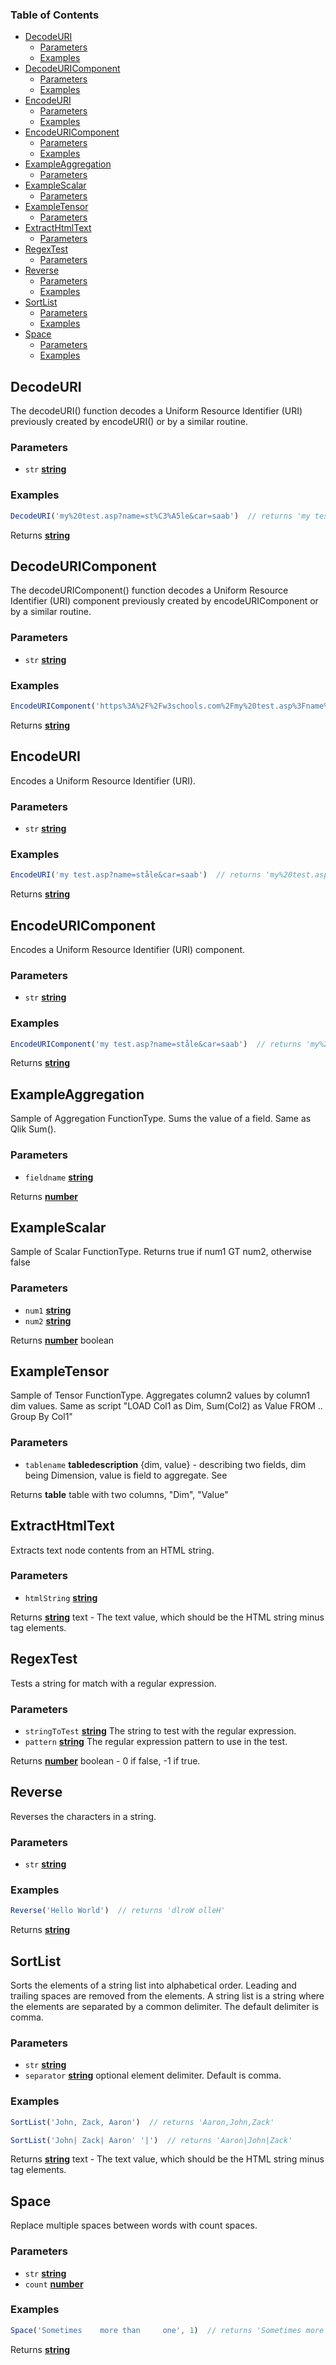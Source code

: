<!-- Generated by documentation.js. Update this documentation by updating the source code. -->

### Table of Contents

-   [DecodeURI][1]
    -   [Parameters][2]
    -   [Examples][3]
-   [DecodeURIComponent][4]
    -   [Parameters][5]
    -   [Examples][6]
-   [EncodeURI][7]
    -   [Parameters][8]
    -   [Examples][9]
-   [EncodeURIComponent][10]
    -   [Parameters][11]
    -   [Examples][12]
-   [ExampleAggregation][13]
    -   [Parameters][14]
-   [ExampleScalar][15]
    -   [Parameters][16]
-   [ExampleTensor][17]
    -   [Parameters][18]
-   [ExtractHtmlText][19]
    -   [Parameters][20]
-   [RegexTest][21]
    -   [Parameters][22]
-   [Reverse][23]
    -   [Parameters][24]
    -   [Examples][25]
-   [SortList][26]
    -   [Parameters][27]
    -   [Examples][28]
-   [Space][29]
    -   [Parameters][30]
    -   [Examples][31]

## DecodeURI

The decodeURI() function decodes a Uniform Resource Identifier (URI) previously created by encodeURI() or by a similar routine.

### Parameters

-   `str` **[string][32]** 

### Examples

```javascript
DecodeURI('my%20test.asp?name=st%C3%A5le&car=saab')  // returns 'my test.asp?name=ståle&car=saab'
```

Returns **[string][32]** 

## DecodeURIComponent

The decodeURIComponent() function decodes a Uniform Resource Identifier (URI) component previously created by encodeURIComponent or by a similar routine.

### Parameters

-   `str` **[string][32]** 

### Examples

```javascript
EncodeURIComponent('https%3A%2F%2Fw3schools.com%2Fmy%20test.asp%3Fname%3Dst%C3%A5le%26car%3Dsaab')  // returns 'https://w3schools.com/my test.asp?name=ståle&car=saab'
```

Returns **[string][32]** 

## EncodeURI

Encodes a Uniform Resource Identifier (URI).

### Parameters

-   `str` **[string][32]** 

### Examples

```javascript
EncodeURI('my test.asp?name=ståle&car=saab')  // returns 'my%20test.asp?name=st%C3%A5le&car=saab'
```

Returns **[string][32]** 

## EncodeURIComponent

Encodes a Uniform Resource Identifier (URI) component.

### Parameters

-   `str` **[string][32]** 

### Examples

```javascript
EncodeURIComponent('my test.asp?name=ståle&car=saab')  // returns 'my%20test.asp?name=st%C3%A5le&car=saab'
```

Returns **[string][32]** 

## ExampleAggregation

Sample of Aggregation FunctionType. Sums the value of a field. Same as Qlik Sum().

### Parameters

-   `fieldname` **[string][32]** 

Returns **[number][33]** 

## ExampleScalar

Sample of Scalar FunctionType. Returns true if num1 GT num2, otherwise false

### Parameters

-   `num1` **[string][32]** 
-   `num2` **[string][32]** 

Returns **[number][33]** boolean

## ExampleTensor

Sample of Tensor FunctionType. Aggregates column2 values by column1 dim values. 
Same as script "LOAD Col1 as Dim, Sum(Col2) as Value FROM .. Group By Col1"

### Parameters

-   `tablename` **tabledescription** {dim, value} - describing two fields, dim being Dimension, value is field to aggregate. See

Returns **table** table with two columns, "Dim", "Value"

## ExtractHtmlText

Extracts text node contents from an HTML string.

### Parameters

-   `htmlString` **[string][32]** 

Returns **[string][32]** text - The text value, which should be the HTML string minus tag elements.

## RegexTest

Tests a string for match with a regular expression.

### Parameters

-   `stringToTest` **[string][32]** The string to test with the regular expression.
-   `pattern` **[string][32]** The regular expression pattern to use in the test.

Returns **[number][33]** boolean - 0 if false, -1 if true.

## Reverse

Reverses the characters in a string.

### Parameters

-   `str` **[string][32]** 

### Examples

```javascript
Reverse('Hello World')  // returns 'dlroW olleH'
```

Returns **[string][32]** 

## SortList

Sorts the elements of a string list into alphabetical order. Leading and trailing spaces are removed from the elements. 
A string list is a string where the elements are separated by a common delimiter. The default delimiter is comma.

### Parameters

-   `str` **[string][32]** 
-   `separator` **[string][32]** optional element delimiter. Default is comma.

### Examples

```javascript
SortList('John, Zack, Aaron')  // returns 'Aaron,John,Zack'
```

```javascript
SortList('John| Zack| Aaron' '|')  // returns 'Aaron|John|Zack'
```

Returns **[string][32]** text - The text value, which should be the HTML string minus tag elements.

## Space

Replace multiple spaces between words with count spaces.

### Parameters

-   `str` **[string][32]** 
-   `count` **[number][33]** 

### Examples

```javascript
Space('Sometimes    more than     one', 1)  // returns 'Sometimes more than one'
```

Returns **[string][32]** 

[1]: #decodeuri

[2]: #parameters

[3]: #examples

[4]: #decodeuricomponent

[5]: #parameters-1

[6]: #examples-1

[7]: #encodeuri

[8]: #parameters-2

[9]: #examples-2

[10]: #encodeuricomponent

[11]: #parameters-3

[12]: #examples-3

[13]: #exampleaggregation

[14]: #parameters-4

[15]: #examplescalar

[16]: #parameters-5

[17]: #exampletensor

[18]: #parameters-6

[19]: #extracthtmltext

[20]: #parameters-7

[21]: #regextest

[22]: #parameters-8

[23]: #reverse

[24]: #parameters-9

[25]: #examples-4

[26]: #sortlist

[27]: #parameters-10

[28]: #examples-5

[29]: #space

[30]: #parameters-11

[31]: #examples-6

[32]: https://developer.mozilla.org/docs/Web/JavaScript/Reference/Global_Objects/String

[33]: https://developer.mozilla.org/docs/Web/JavaScript/Reference/Global_Objects/Number
